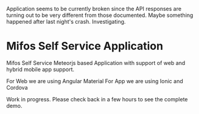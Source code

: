 Application seems to be currently broken since the API responses are turning out to be very different from those documented. Maybe something happened after last night's crash. Investigating.

# Mifos Self Service Application
Mifos Self Service Meteorjs based Application with support of web and hybrid mobile app support.

For Web we are using Angular Material
For App we are using Ionic and Cordova


Work in progress. Please check back in a few hours to see the complete demo. 
